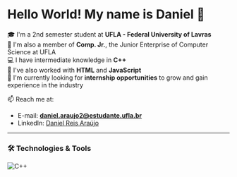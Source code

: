 # Hello World! My name is Daniel 👋

🎓 I'm a 2nd semester student at **UFLA - Federal University of Lavras**  
🏢 I'm also a member of **Comp. Jr.**, the Junior Enterprise of Computer Science at UFLA  
💻 I have intermediate knowledge in **C++**  
🌱 I've also worked with **HTML** and **JavaScript**  
🚀 I'm currently looking for **internship opportunities** to grow and gain experience in the industry    

📫 Reach me at:  
- E-mail: **daniel.araujo2@estudante.ufla.br**  
- LinkedIn: [Daniel Reis Araújo](https://www.linkedin.com/in/daniel-reis-araújo-833a50361)  

---

### 🛠️ Technologies & Tools
![C++](https://img.shields.io/badge/-C++-333?style=flat&logo=cplusplus&logoColor=00599C)
